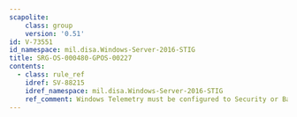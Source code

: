 ```yaml
---
scapolite:
    class: group
    version: '0.51'
id: V-73551
id_namespace: mil.disa.Windows-Server-2016-STIG
title: SRG-OS-000480-GPOS-00227
contents:
  - class: rule_ref
    idref: SV-88215
    idref_namespace: mil.disa.Windows-Server-2016-STIG
    ref_comment: Windows Telemetry must be configured to Security or Basic.
---
```



